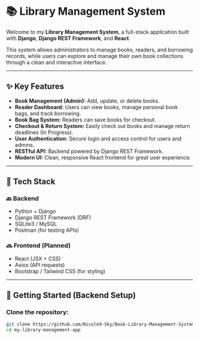 # 📚 Library Management System

Welcome to my **Library Management System**, a full-stack application built with **Django**, **Django REST Framework**, and **React**.

This system allows administrators to manage books, readers, and borrowing records, while users can explore and manage their own book collections through a clean and interactive interface.

---

## ✨ Key Features

- **Book Management (Admin):** Add, update, or delete books.
- **Reader Dashboard:** Users can view books, manage personal book bags, and track borrowing.
- **Book Bag System:** Readers can save books for checkout.
- **Checkout & Return System:** Easily check out books and manage return deadlines (In Progress).
- **User Authentication:** Secure login and access control for users and admins.
- **RESTful API:** Backend powered by Django REST Framework.
- **Modern UI:** Clean, responsive React frontend for great user experience.

---

## 🧰 Tech Stack

### 🔙 Backend
- Python + Django
- Django REST Framework (DRF)
- SQLite3 / MySQL
- Postman (for testing APIs)

### 🔜 Frontend (Planned)
- React (JSX + CSS)
- Axios (API requests)
- Bootstrap / Tailwind CSS (for styling)

---

## 🚀 Getting Started (Backend Setup)

### Clone the repository:
```bash
git clone https://github.com/Nicole9-Sky/Book-Library-Management-System.git
cd my-library-management-app

